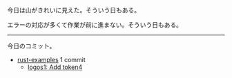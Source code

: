 今日は山がきれいに見えた。そういう日もある。

エラーの対応が多くて作業が前に進まない。そういう日もある。

---

今日のコミット。

- [rust-examples](https://github.com/bouzuya/rust-examples) 1 commit
  - [logos1: Add token4](https://github.com/bouzuya/rust-examples/commit/58549bcd43578e391da251bcd8b97c691ecd637a)

